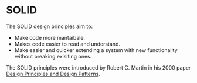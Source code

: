 # SOLID

The SOLID design principles aim to:

* Make code more mantaibale.
* Makes code easier to read and understand.
* Make easier and quicker extending a system with new functionality without breaking exisiting ones.

The SOLID principles were introduced by Robert C. Martin in his 2000 paper [Design Principles and Design Patterns](Design%20Principles%20and%20Design%20Patterns.pdf).
